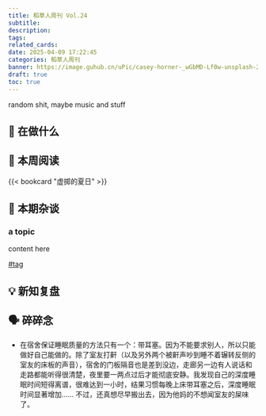 ```yaml
---
title: 稻草人周刊 Vol.24
subtitle: 
description: 
tags: 
related_cards: 
date: 2025-04-09 17:22:45
categories: 稻草人周刊
banner: https://image.guhub.cn/uPic/casey-horner-_wGbMD-Lf0w-unsplash-2-2.jpg
draft: true
toc: true
---
```


random shit, maybe music and stuff

## 🙋 在做什么



## 📖 本周阅读

{{< bookcard "虚掷的夏日" >}}

## 💬 本期杂谈

### a topic

content here

[#tag](/tags/tag)

## 💡 新知复盘




## 🗣️ 碎碎念

- 在宿舍保证睡眠质量的方法只有一个：带耳塞。因为不能要求别人，所以只能做好自己能做的。除了室友打鼾（以及另外两个被鼾声吵到睡不着辗转反侧的室友的床板的声音），宿舍的门板隔音也是差到没边，走廊另一边有人说话和走路都能听得很清楚，夜里要一两点过后才能彻底安静。我发现自己的深度睡眠时间短得离谱，很难达到一小时，结果习惯每晚上床带耳塞之后，深度睡眠时间显著增加…… 不过，还真想尽早搬出去，因为他妈的不想闻室友的屎味了。
